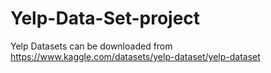 # Yelp-Data-Set-project

Yelp Datasets can be downloaded from https://www.kaggle.com/datasets/yelp-dataset/yelp-dataset
